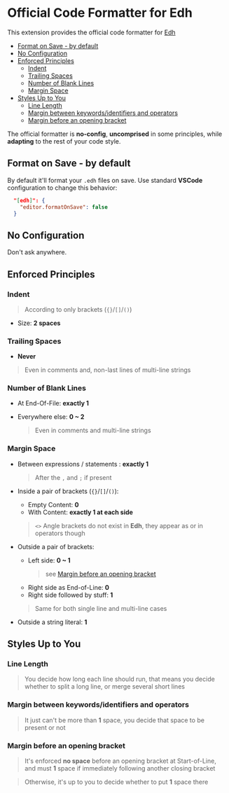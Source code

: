 # Official Code Formatter for Edh

This extension provides the official code formatter for
[Edh](https://github.com/e-wrks/edh)

- [Format on Save - by default](#format-on-save---by-default)
- [No Configuration](#no-configuration)
- [Enforced Principles](#enforced-principles)
  - [Indent](#indent)
  - [Trailing Spaces](#trailing-spaces)
  - [Number of Blank Lines](#number-of-blank-lines)
  - [Margin Space](#margin-space)
- [Styles Up to You](#styles-up-to-you)
  - [Line Length](#line-length)
  - [Margin between keywords/identifiers and operators](#margin-between-keywordsidentifiers-and-operators)
  - [Margin before an opening bracket](#margin-before-an-opening-bracket)

The official formatter is **no-config**, **uncomprised** in some principles,
while **adapting** to the rest of your code style.

## Format on Save - by default

By default it'll format your `.edh` files on save. Use standard **VSCode**
configuration to change this behavior:

```json
  "[edh]": {
    "editor.formatOnSave": false
  }
```

## No Configuration

Don't ask anywhere.

## Enforced Principles

### Indent

> According to only brackets (`{}`/`[]`/`()`)

- Size: **2 spaces**

### Trailing Spaces

- **Never**

> Even in comments and, non-last lines of multi-line strings

### Number of Blank Lines

- At End-Of-File: **exactly 1**
- Everywhere else: **0 ~ 2**

  > Even in comments and multi-line strings

### Margin Space

- Between expressions / statements : **exactly 1**

  > After the `,` and `;` if present

- Inside a pair of brackets (`{}`/`[]`/`()`):

  - Empty Content: **0**
  - With Content: **exactly 1 at each side**

  > `<>` Angle brackets do not exist in **Edh**,
  > they appear as or in operators though

- Outside a pair of brackets:

  - Left side: **0 ~ 1**
    > see [Margin before an opening bracket](#margin-before-an-opening-bracket)
  - Right side as End-of-Line: **0**
  - Right side followed by stuff: **1**

  > Same for both single line and multi-line cases

- Outside a string literal: **1**

## Styles Up to You

### Line Length

> You decide how long each line should run, that means you decide whether to
> split a long line, or merge several short lines

### Margin between keywords/identifiers and operators

> It just can't be more than **1** space, you decide that space to be present
> or not

### Margin before an opening bracket

> It's enforced **no space** before an opening bracket at Start-of-Line, and
> must **1** space if immediately following another closing bracket

> Otherwise, it's up to you to decide whether to put **1** space there
